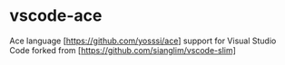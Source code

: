 # vscode-ace

Ace language [https://github.com/yosssi/ace] support for Visual Studio Code forked from [https://github.com/sianglim/vscode-slim]
